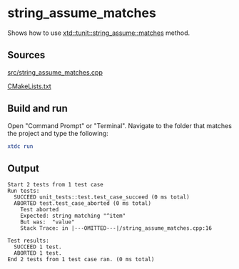 # string_assume_matches

Shows how to use [xtd::tunit::string_assume::matches](https://gammasoft71.github.io/xtd/reference_guides/latest/classxtd_1_1tunit_1_1string__assume.html#a35ff6c7843355b2efd042b829d1991ce) method.

## Sources

[src/string_assume_matches.cpp](src/string_assume_matches.cpp)

[CMakeLists.txt](CMakeLists.txt)

## Build and run

Open "Command Prompt" or "Terminal". Navigate to the folder that matches the project and type the following:

```cmake
xtdc run
```

## Output

```
Start 2 tests from 1 test case
Run tests:
  SUCCEED unit_tests::test.test_case_succeed (0 ms total)
  ABORTED test.test_case_aborted (0 ms total)
    Test aborted
    Expected: string matching "^item"
    But was:  "value"
    Stack Trace: in |---OMITTED---|/string_assume_matches.cpp:16

Test results:
  SUCCEED 1 test.
  ABORTED 1 test.
End 2 tests from 1 test case ran. (0 ms total)
```
